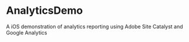 AnalyticsDemo
=============

A iOS demonstration of analytics reporting using Adobe Site Catalyst and Google Analytics
